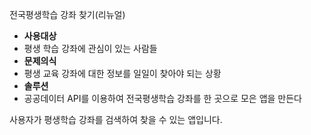 전국평생학습 강좌 찾기(리뉴얼)

- **사용대상** 
- 평생 학습 강좌에 관심이 있는 사람들
- **문제의식**
- 평생 교육 강좌에 대한 정보를 일일이 찾아야 되는 상황
- **솔루션**
- 공공데이터 API를 이용하여 전국평생학습 강좌를 한 곳으로 모은 앱을 만든다
 
사용자가 평생학습 강좌를 검색하여 찾을 수 있는 앱입니다.
